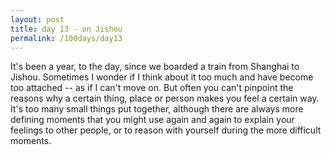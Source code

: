 ```yaml
---
layout: post
title: day 13 - on Jishou
permalink: /100days/day13
---
```


It's been a year, to the day, since we boarded a train from Shanghai to Jishou. Sometimes I wonder if I think about it too much and have become too attached -- as if I can't move on. But often you can't pinpoint the reasons why a certain thing, place or person makes you feel a certain way. It's too many small things put together, although there are always more defining moments that you might use again and again to explain your feelings to other people, or to reason with yourself during the more difficult moments. 
